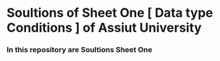 
 # Soultions of Sheet One [ Data type Conditions ] of Assiut University

### In this repository are Soultions Sheet One 
